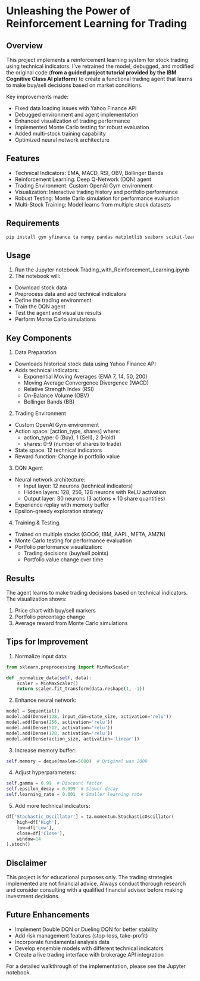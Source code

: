 # Unleashing the Power of Reinforcement Learning for Trading
## Overview
This project implements a reinforcement learning system for stock trading using technical indicators. I've retrained the model, debugged, and modified the original code (**from a guided project tutorial provided by the IBM Cognitive Class AI platform**) to create a functional trading agent that learns to make buy/sell decisions based on market conditions.

Key improvements made:
- Fixed data loading issues with Yahoo Finance API
- Debugged environment and agent implementation
- Enhanced visualization of trading performance
- Implemented Monte Carlo testing for robust evaluation
- Added multi-stock training capability
- Optimized neural network architecture

## Features
- Technical Indicators: EMA, MACD, RSI, OBV, Bollinger Bands
- Reinforcement Learning: Deep Q-Network (DQN) agent
- Trading Environment: Custom OpenAI Gym environment
- Visualization: Interactive trading history and portfolio performance
- Robust Testing: Monte Carlo simulation for performance evaluation
- Multi-Stock Training: Model learns from multiple stock datasets

## Requirements
```bash
pip install gym yfinance ta numpy pandas matplotlib seaborn scikit-learn tensorflow
```
## Usage
1. Run the Jupyter notebook Trading_with_Reinforcement_Learning.ipynb
2. The notebook will:
- Download stock data
- Preprocess data and add technical indicators
- Define the trading environment
- Train the DQN agent
- Test the agent and visualize results
- Perform Monte Carlo simulations

## Key Components
1. Data Preparation
- Downloads historical stock data using Yahoo Finance API
- Adds technical indicators:
  - Exponential Moving Averages (EMA 7, 14, 50, 200)
  - Moving Average Convergence Divergence (MACD)
  - Relative Strength Index (RSI)
  - On-Balance Volume (OBV)
  - Bollinger Bands (BB)

2. Trading Environment
- Custom OpenAI Gym environment
- Action space: [action_type, shares] where:
  - action_type: 0 (Buy), 1 (Sell), 2 (Hold)
  - shares: 0-9 (number of shares to trade)
- State space: 12 technical indicators
- Reward function: Change in portfolio value

3. DQN Agent
- Neural network architecture:
  - Input layer: 12 neurons (technical indicators)
  - Hidden layers: 128, 256, 128 neurons with ReLU activation
  - Output layer: 30 neurons (3 actions × 10 share quantities)
- Experience replay with memory buffer
- Epsilon-greedy exploration strategy

4. Training & Testing
- Trained on multiple stocks (GOOG, IBM, AAPL, META, AMZN)
- Monte Carlo testing for performance evaluation
- Portfolio performance visualization:
  - Trading decisions (buy/sell points)
  - Portfolio value change over time

## Results
The agent learns to make trading decisions based on technical indicators. The visualization shows:
1. Price chart with buy/sell markers
2. Portfolio percentage change
3. Average reward from Monte Carlo simulations

## Tips for Improvement
1. Normalize input data:

```python
from sklearn.preprocessing import MinMaxScaler

def _normalize_data(self, data):
    scaler = MinMaxScaler()
    return scaler.fit_transform(data.reshape(1, -1))
```

2. Enhance neural network:
```python
model = Sequential()
model.add(Dense(128, input_dim=state_size, activation='relu'))
model.add(Dense(256, activation='relu'))
model.add(Dense(512, activation='relu'))
model.add(Dense(128, activation='relu'))
model.add(Dense(action_size, activation='linear'))
```

3. Increase memory buffer:

```python
self.memory = deque(maxlen=5000)  # Original was 2000
```

4. Adjust hyperparameters:

```python
self.gamma = 0.99  # Discount factor
self.epsilon_decay = 0.999  # Slower decay
self.learning_rate = 0.001  # Smaller learning rate
```

5. Add more technical indicators:

```python
df['Stochastic_Oscillator'] = ta.momentum.StochasticOscillator(
    high=df['High'], 
    low=df['Low'], 
    close=df['Close'], 
    window=14
).stoch()
```

## Disclaimer
This project is for educational purposes only. The trading strategies implemented are not financial advice. Always conduct thorough research and consider consulting with a qualified financial advisor before making investment decisions.

## Future Enhancements
- Implement Double DQN or Dueling DQN for better stability
- Add risk management features (stop-loss, take-profit)
- Incorporate fundamental analysis data
- Develop ensemble models with different technical indicators
- Create a live trading interface with brokerage API integration

For a detailed walkthrough of the implementation, please see the Jupyter notebook.
